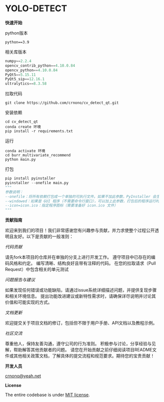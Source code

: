 # **YOLO-DETECT**

**快速开始**

python版本

```
python==3.9
```

相关库版本

```python
numpy==2.2.4
opencv_contrib_python==4.10.0.84
opencv_python==4.10.0.84
PyQt5==5.15.11
PyQt5_sip==12.16.1
ultralytics==8.3.58
```

拉取代码

```
git clone https://github.com/crnono/cv_detect_qt.git
```

安装依赖

```
cd cv_detect_qt
conda create 环境
pip install -r requirements.txt
```

运行

```shell
conda activate 环境
cd burr_multivariate_recommend
python main.py
```

打包

```python
pip install pyinstaller
pyinstaller --onefile main.py
"""
参数说明：
--onefile：将所有依赖打包成一个单独的可执行文件。如果不加此参数，PyInstaller 会生成一个包含多个文件和文件夹的 dist 目录。
--windowed：如果是 GUI 程序（不需要命令行窗口），可以加上此参数，打包后的程序运行时不会弹出命令行窗口。
--icon=icon.ico：指定程序图标（需要准备好 icon.ico 文件）
"""
```



**贡献指南**

欢迎来到我们的项目！我们非常感谢您有兴趣参与贡献，并力求使整个过程公开透明且友好。以下是贡献的一般准则：

*代码贡献*

请先fork本项目的仓库并在单独的分支上进行开发工作。
遵守项目中已存在的编码风格和约定。
编写清晰、结构良好且带有注释的代码。
在您的拉取请求（Pull Request）中包含相关的单元测试

*问题报告与建议*

如果发现任何错误或功能缺陷，请通过issue系统详细描述问题，并提供复现步骤和相关环境信息。
提出功能改进建议或新特性需求时，请确保详尽说明并讨论其价值和可能实现的方式。

*文档更新*

欢迎提交关于项目文档的修订，包括但不限于用户手册、API文档以及教程示例。

*社区交流*

尊重他人，保持友善沟通，遵守公司的行为准则。
积极参与讨论，分享经验与见解，帮助解答其他贡献者的问题。
请您在开始贡献之前仔细阅读项目README文件或其他相关政策文档，了解具体的提交流程和规范要求。期待您的宝贵贡献！



**开发人员**

crnono@yeah.net 



**License**

The entire codebase is under [MIT license](LICENSE).